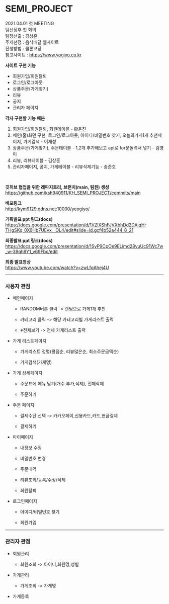 # SEMI_PROJECT

2021.04.01 첫 MEETING <br>
팀선정후 첫 회의 <br>
팀장선출 : 김상훈 <br>
주제선정 : 음식배달 웹사이트 <br>
진행방법 : 클론코딩 <br>
참고사이트 : https://www.yogiyo.co.kr <br>

**사이트 구현 기능**
* 회원가입/회원탈퇴
* 로그인/로그아웃
* 상품주문(가게찾기)
* 리뷰
* 공지
* 관리자 페이지


**각자 구현할 기능 배분**
1. 회원가입/회원탈퇴, 회원테이블 - 황윤진
2. 메인(홈)화면 구현, 로그인/로그아웃, 아이디/비밀번호 찾기, 오늘의가게1개 추천페이지, 가게검색 - 이재성
3. 상품주문(가게찾기), 주문테이블 - 1,2개 추가해보고 api로 for문돌려서 넣기 - 김영미
4. 리뷰, 리뷰테이블 - 김상훈
5. 관리자페이지, 공지, 가게테이블 - 리뷰삭제기능 - 송준호

<br>

**깃허브 협업을 위한 레파지토리, 브런치(main, 팀원) 생성**
<br>
https://github.com/ksh940911/KH_SEMI_PROJECT/commits/main

**배포링크**
<br>
http://kym9129.ddns.net:10000/yeogiyo/

**기획발표 ppt 링크(docs)**
<br>
https://docs.google.com/presentation/d/1VZlXShFJVXbhDd2DAiqH-THgSKq_0X6Hb7UEvx__OL4/edit#slide=id.gcf4b52a444_8_21

**최종발표 ppt 링크(docs)**
<br>
https://docs.google.com/presentation/d/1SyP9CpOe9ELimd28vuUc91Wc7w_w-39qh9Y1_v69Fbc/edit

**최종 발표영상**
<br>
https://www.youtube.com/watch?v=zwLfqAhej4U

***

### 사용자 관점 

* 메인페이지

  * RANDOM버튼 클릭 -> 랜덤으로 가게1개 추천

  * 카테고리 클릭 -> 해당 카테고리별 가게리스트 출력

  * ※전체보기 -> 전체 가게리스트 출력

* 가게 리스트페이지

  * 가게리스트 정렬(평점순, 리뷰많은순, 최소주문금액순)

  * 가게검색(가게명)

* 가게 상세페이지

  * 주문표에 메뉴 담기(개수 추가,삭제), 전체삭제

  * 주문하기

* 주문 페이지

  * 결제수단 선택 -> 카카오페이,신용카드,카드,현금결제

  * 결제하기

* 마이페이지

  * 내정보 수정

  * 비밀번호 변경

  * 주문내역

  * 리뷰조회/등록/수정/삭제

  * 회원탈퇴

* 로그인페이지

  * 아이디/비밀번호 찾기

  * 회원가입

***

### 관리자 관점

* 회원관리

  * 회원조회 -> 아이디,회원명,성별

* 가게관리

  * 가게조회 -> 가게명

* 가게등록
